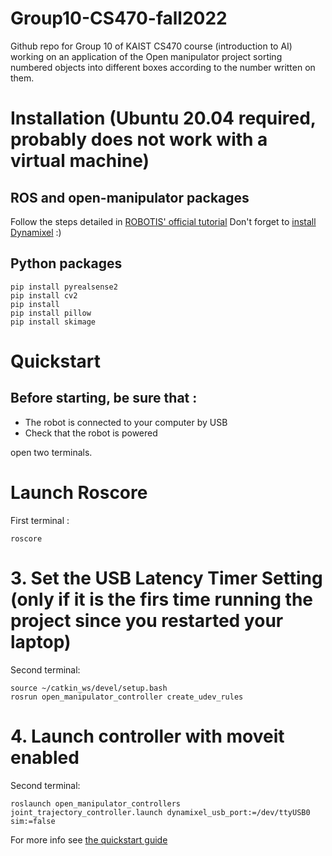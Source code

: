 # Group10-CS470-fall2022
Github repo for Group 10 of KAIST CS470 course (introduction to AI) working on an application of the Open manipulator project sorting numbered objects into different boxes according to the number written on them.
 
 
 # Installation (Ubuntu 20.04 required, probably does not work with a virtual machine)
 
 ## ROS and open-manipulator packages
 Follow the steps detailed in [ROBOTIS' official tutorial]()
 Don't forget to [install Dynamixel](https://emanual.robotis.com/docs/en/software/dynamixel/dynamixel_wizard2/#software-installation) :) 
 
 ## Python packages
 ```
 pip install pyrealsense2
 pip install cv2
 pip install 
 pip install pillow
 pip install skimage
 ```
 
 # Quickstart

 
 ## Before starting, be sure that :  
* The robot is connected to your computer by USB    
* Check that the robot is powered    

open two terminals.  
# Launch Roscore
First terminal :  
```
roscore
```

# 3. Set the USB Latency Timer Setting (only if it is the firs time running the project since you restarted your laptop)
Second terminal:  
```
source ~/catkin_ws/devel/setup.bash
rosrun open_manipulator_controller create_udev_rules
```

# 4. Launch controller with moveit enabled
Second terminal:  
```
roslaunch open_manipulator_controllers joint_trajectory_controller.launch dynamixel_usb_port:=/dev/ttyUSB0 sim:=false
```
 
 For more info see [the quickstart guide](https://github.com/a-laborie/Group10-CS470-fall2022/blob/main/open-manipulator-quickstart.md)
